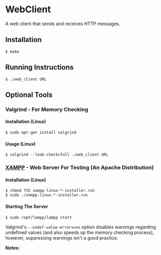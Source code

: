 # WebClient
A web client that sends and receives HTTP messages.

## Installation
```shell
$ make
```

## Running Instructions
```shell
$ ./web_client URL
```

## Optional Tools

### Valgrind - For Memory Checking

#### Installation (Linux)

```shell
$ sudo apt-get install valgrind
```

#### Usage (Linux)

```shell
$ valgrind --leak-check=full ./web_client URL
```

### [XAMPP](https://apachefriends.org/index.html) - Web Server For Testing (An Apache Distribution)

#### Installation (Linux)

```shell
$ chmod 755 xampp-linux-*-installer.run
$ sudo ./xampp-linux-*-installer.run
```

#### Starting The Server

```shell
$ sudo /opt/lampp/lampp start
```

Valgrind's `--undef-value-errors=no` option disables warnings regarding undefined values (and also speeds up the memory checking process), however, suppressing warnings isn't a good practice.

**Notes:**  

